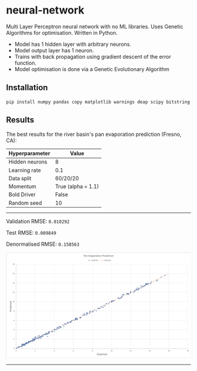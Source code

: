 # neural-network
Multi Layer Perceptron neural network with no ML libraries. Uses Genetic Algorithms for optimisation. Written in Python.

* Model has 1 hidden layer with arbitrary neurons.
* Model output layer has 1 neuron.
* Trains with back propagation using gradient descent of the error function.
* Model optimisation is done via a Genetic Evolutionary Algorithm

## Installation
```
pip install numpy pandas copy matplotlib warnings deap scipy bitstring
```

## Results
The best results for the river basin's pan evaporation prediction (Fresno, CA):

|Hyperparameter|Value|
|---|---|
|Hidden neurons|8|
|Learning rate|0.1|
|Data split|60/20/20|
|Momentum|True (alpha = 1.1)|
|Bold Driver|False|
|Random seed|10|

---

Validation RMSE:    `0.010292`

Test RMSE:          `0.009849`

Denormalised RMSE:  `0.158563`

![Pan evaporation plotted prediction](./results/PanE%20Prediction.png "Pan evaporation prediction")

---
